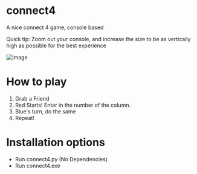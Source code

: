 # connect4

A nice connect 4 game, console based


Quick tip: Zoom out your console, and increase the size to be as vertically high as possible for the best experience

![image](https://github.com/user-attachments/assets/e6595add-dc9e-421c-bde1-26e06a68cb13)

# How to play
1. Grab a Friend
2. Red Starts! Enter in the number of the column.
3. Blue's turn, do the same
4. Repeat!

# Installation options
 - Run connect4.py (No Dependencies)
 - Run connect4.exe
